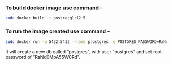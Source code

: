 ### To build docker image use command -

```sh
sudo docker build -t postresql:12.5 .
```


### To run the image created use command -

```sh
sudo docker run -p 5432:5432 --name prostgres -e POSTGRES_PASSWORD=RaNd0MpA55W0Rd  postresql:12.5
```

It will create a new db called "postgres", with user "postgres" and set root password of "RaNd0MpA55W0Rd".